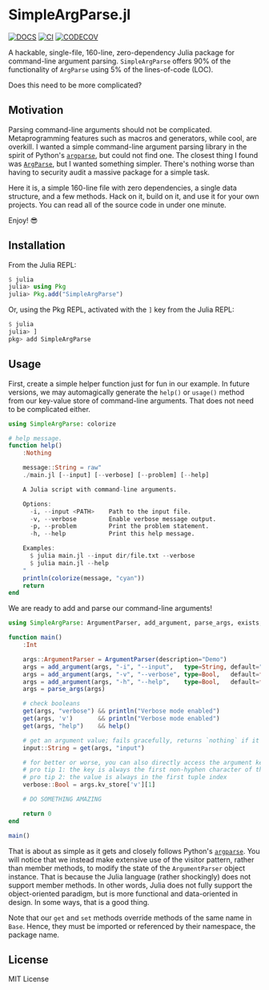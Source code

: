 # SimpleArgParse.jl

[![DOCS][docs-img]][docs-url] [![CI][CI-img]][CI-url] [![CODECOV][codecov-img]][codecov-url]

A hackable, single-file, 160-line, zero-dependency Julia package for command-line argument parsing. `SimpleArgParse` offers 90% of the functionality of  `ArgParse` using 5% of the lines-of-code (LOC).

Does this need to be more complicated?

## Motivation

Parsing command-line arguments should not be complicated. Metaprogramming features such as macros and generators, while cool, are overkill. I wanted a simple command-line argument parsing library in the spirit of Python's [`argparse`](https://docs.python.org/3/library/argparse.html), but could not find one. The closest thing I found was [`ArgParse`](https://www.juliapackages.com/p/argparse), but I wanted something simpler. There's nothing worse than having to security audit a massive package for a simple task.

Here it is, a simple 160-line file with zero dependencies, a single data structure, and a few methods. Hack on it, build on it, and use it for your own projects. You can read all of the source code in under one minute.

Enjoy! :sunglasses:

## Installation

From the Julia REPL:

```julia
$ julia
julia> using Pkg
julia> Pkg.add("SimpleArgParse")
```

Or, using the Pkg REPL, activated with the `]` key from the Julia REPL:

```julia
$ julia
julia> ]
pkg> add SimpleArgParse
```

## Usage

First, create a simple helper function just for fun in our example. In future versions, we may automagically generate the `help()` or `usage()` method from our key-value store of command-line arguments. That does not need to be complicated either.

```julia
using SimpleArgParse: colorize

# help message.
function help()
    :Nothing

    message::String = raw"
    ./main.jl [--input] [--verbose] [--problem] [--help]

    A Julia script with command-line arguments.

    Options:
      -i, --input <PATH>    Path to the input file.
      -v, --verbose         Enable verbose message output.
      -p, --problem         Print the problem statement.
      -h, --help            Print this help message.

    Examples:
      $ julia main.jl --input dir/file.txt --verbose
      $ julia main.jl --help
    "
    println(colorize(message, "cyan"))
    return
end
```

We are ready to add and parse our command-line arguments!

```julia
using SimpleArgParse: ArgumentParser, add_argument, parse_args, exists, get, set

function main()
    :Int

    args::ArgumentParser = ArgumentParser(description="Demo")
    args = add_argument(args, "-i", "--input",   type=String, default="./filename.txt")
    args = add_argument(args, "-v", "--verbose", type=Bool,   default=false)
    args = add_argument(args, "-h", "--help",    type=Bool,   default=false)
    args = parse_args(args)

    # check booleans
    get(args, "verbose") && println("Verbose mode enabled")
    get(args, 'v')       && println("Verbose mode enabled")
    get(args, "help")    && help()

    # get an argument value; fails gracefully, returns `nothing` if it does not exist
    input::String = get(args, "input")

    # for better or worse, you can also directly access the argument key-value store
    # pro tip 1: the key is always the first non-hyphen character of the argument string
    # pro tip 2: the value is always in the first tuple index
    verbose::Bool = args.kv_store['v'][1]

    # DO SOMETHING AMAZING

    return 0
end

main()
```

That is about as simple as it gets and closely follows Python's [`argparse`](https://docs.python.org/3/library/argparse.html). You will notice that we instead make extensive use of the visitor pattern, rather than member methods, to modify the state of the `ArgumentParser` object instance. That is because the Julia language (rather shockingly) does not support member methods. In other words, Julia does not fully support the object-oriented paradigm, but is more functional and data-oriented in design. In some ways, that is a good thing.

Note that our `get` and `set` methods override methods of the same name in `Base`. Hence, they must be imported or referenced by their namespace, the package name.

## License

MIT License

[Julia]: http://julialang.org

[docs-img]: https://img.shields.io/badge/docs-stable-blue.svg
[docs-url]: https://github.com/admercs/SimpleArgParse.jl

[codecov-img]: https://codecov.io/gh/admercs/SimpleArgParse.jl/branch/master/graph/badge.svg
[codecov-url]: https://codecov.io/gh/admercs/SimpleArgParse.jl

[CI-img]: https://github.com/admercs/SimpleArgParse.jl/actions/workflows/ci.yml/badge.svg
[CI-url]: https://github.com/admercs/SimpleArgParse.jl/actions/workflows/ci.yml
